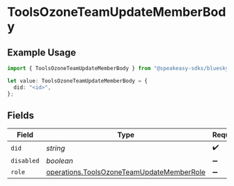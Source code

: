 # ToolsOzoneTeamUpdateMemberBody

## Example Usage

```typescript
import { ToolsOzoneTeamUpdateMemberBody } from "@speakeasy-sdks/bluesky/models/operations";

let value: ToolsOzoneTeamUpdateMemberBody = {
  did: "<id>",
};
```

## Fields

| Field                                                                                                  | Type                                                                                                   | Required                                                                                               | Description                                                                                            |
| ------------------------------------------------------------------------------------------------------ | ------------------------------------------------------------------------------------------------------ | ------------------------------------------------------------------------------------------------------ | ------------------------------------------------------------------------------------------------------ |
| `did`                                                                                                  | *string*                                                                                               | :heavy_check_mark:                                                                                     | N/A                                                                                                    |
| `disabled`                                                                                             | *boolean*                                                                                              | :heavy_minus_sign:                                                                                     | N/A                                                                                                    |
| `role`                                                                                                 | [operations.ToolsOzoneTeamUpdateMemberRole](../../models/operations/toolsozoneteamupdatememberrole.md) | :heavy_minus_sign:                                                                                     | N/A                                                                                                    |